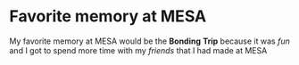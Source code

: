 # Favorite memory at MESA
My favorite memory at MESA would be the **Bonding** **Trip** because it was *fun* and I got to spend more time with my *friends* that I had made at MESA




